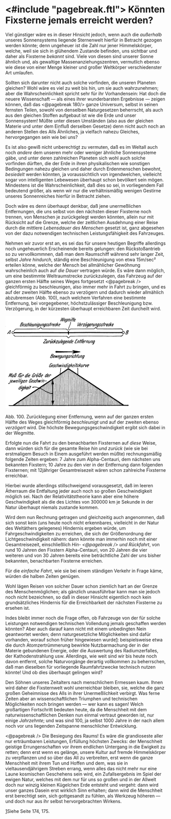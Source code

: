 <#include "pagebreak.ftl">
Könnten Fixsterne jemals erreicht werden?
=========================================

Viel günstiger wäre es in dieser Hinsicht jedoch, wenn auch
die *außerhalb* unseres Sonnensystems liegende Sternenwelt hierfür
in Betracht gezogen werden könnte; denn ungeheuer ist die
Zahl nur jener Himmelskörper, welche, weil sie sich in glühendem
Zustande befinden, uns sichtbar und daher als Fixsterne
*bekannt* sind. Viele von diesen sind unserer Sonne ähnlich
und, als gewaltige Massenanziehungszentren, vermutlich ebenso
wie diese von einer Menge kleiner und großer Weltkörper
verschiedenster Art umlaufen.

Sollten sich darunter nicht auch solche vorfinden, die unseren
Planeten gleichen? Wohl wäre es viel zu weit bis hin, um sie
auch wahrzunehmen; aber die Wahrscheinlichkeit spricht sehr
für ihr Vorhandensein: Hat doch die neuere Wissenschaft — als
eines ihrer wunderbarsten Ergebnisse — zeigen können, daß das
\<@pagebreak 180/> ganze Universum, selbst in seinen fernsten Teilen, sowohl von
denselben Naturgesetzen beherrscht, als auch aus den gleichen
Stoffen aufgebaut ist wie die Erde und unser Sonnensystem!
Müßte unter diesen Umständen (also aus der gleichen Materie
und unter dem Einfluß derselben Gesetze) denn nicht auch noch
an anderen Stellen des Alls Ähnliches, ja vielfach nahezu Gleiches,
hervorgegangen sein wie bei uns?

Es ist also gewiß nicht unberechtigt zu vermuten, daß es im
Weltall auch noch *andere* dem unseren mehr oder weniger ähnliche
Sonnensysteme gäbe, und unter deren zahlreichen Planeten
sich wohl auch solche vorfinden dürften, die der Erde in ihren
physikalischen wie sonstigen Bedingungen nahezu gleichen und
daher durch Erdenmenschen bewohnt, *besiedelt* werden könnten,
ja voraussichtlich von irgendwelchen, vielleicht sogar von
intelligenten Lebewesen überhaupt schon bevölkert sein mögen.
Mindestens ist die Wahrscheinlichkeit, daß dies so sei, in vorliegendem
Fall bedeutend größer, als wenn wir nur die verhältnismäßig
wenigen Gestirne unseres Sonnenreiches hierfür in Betracht ziehen.

Doch wäre es denn überhaupt denkbar, daß jene unermeßlichen
Entfernungen, die uns selbst von den nächsten dieser
Fixsterne noch trennen, von Menschen je zurückgelegt werden
könnten, allein nur mit Rücksicht auf die Grenze, welche der
zeitlichen Ausdehnung einer Reise durch die mittlere *Lebensdauer
des Menschen* gesetzt ist, ganz abgesehen von der dazu
notwendigen technischen Leistungsfähigkeit des Fahrzeuges.

Nehmen wir zuvor erst an, es sei das für unsere heutigen
Begriffe allerdings noch ungeheuerlich Erscheinende bereits gelungen:
den Rückstoßantrieb so zu vervollkommnen, daß man
dem Raumschiff während sehr langer Zeit, selbst *Jahre
hindurch*, ständig eine Beschleunigung von etwa 15m/sec² erteilen
könne, welche der Mensch bei allmählicher Gewöhnung wahrscheinlich
auch auf *die Dauer* vertragen würde. Es wäre dann
möglich, um eine bestimmte Weltraumstrecke zurückzulegen, das
Fahrzeug auf der ganzen ersten Hälfte seines Weges fortgesetzt
\<@pagebreak /> gleichförmig zu beschleunigen, also immer mehr in Fahrt zu
bringen, und es auf der zweiten Hälfte ebenso zu verzögern
und dadurch wieder allmählich abzubremsen (Abb. 100), nach
welchem Verfahren eine bestimmte Entfernung, bei vorgegebener,
höchstzulässiger Beschleunigung bzw. Verzögerung, in der kürzesten
überhaupt erreichbaren Zeit durcheilt wird.

<div class="image right"><img alt="Veranschaulichung der Geschwindigkeit bei ständiger Beschleunigung" src="abb100.png"/>
<p>Abb. 100. Zurücklegung einer Entfernung, wenn auf
der ganzen ersten Hälfte des Weges gleichförmig
<em>beschleunigt</em> und auf der zweiten ebenso <em>verzögert</em>
wird. Die höchste Bewegungsgeschwindigkeit ergibt sich dabei in der Wegmitte.</p></div>

Erfolgte nun die Fahrt zu den benachbarten Fixsternen auf
*diese* Weise, dann würden sich für die gesamte Reise *hin und
zurück* (wie sie bei erstmaligem Besuch in Einem ausgeführt werden
müßte) rechnungsmäßig folgende Zeiten ergeben: 7 Jahre zum
Alpha-Centauri, dem nächsten uns bekannten Fixstern; 10 Jahre
zu den vier in der Entfernung dann folgenden Fixsternen; mit
12jähriger Gesamtreisezeit wären schon
zahlreiche Fixsterne erreichbar.

Hierbei wurde allerdings stillschweigend vorausgesetzt, daß im
leeren Ätherraum die Entfaltung jeder auch noch so großen Geschwindigkeit
möglich sei. Nach der Relativitätstheorie kann
aber eine höhere Geschwindigkeit als die des Lichtes von 300000 km
je Sekunde in der Natur überhaupt niemals zustande kommen.

Wird dem nun Rechnung getragen und gleichzeitig auch angenommen,
daß sich sonst kein (uns heute noch nicht erkennbares,
vielleicht in der Natur des Weltäthers gelegenes) Hindernis
ergeben würde, um Fahrgeschwindigkeiten zu erreichen, die sich
der Größenordnung der Lichtgeschwindigkeit nähern: dann könnte
man immerhin noch mit einer Gesamtreisezeit, einschließlich *Hin-
\<@pagebreak /> und Rückfahrt*, von rund 10 Jahren den Fixstern Alpha-Centauri,
von 20 Jahren die vier weiteren und von 30 Jahren
bereits eine beträchtliche Zahl der uns bisher bekannten, benachbarten
Fixsterne erreichen.

Für die *einfache Fahrt*, wie sie bei einem ständigen Verkehr
in Frage käme, würden die halben Zeiten genügen.

Wohl lägen Reisen von solcher Dauer schon ziemlich hart an
der Grenze des Menschenmöglichen; als gänzlich unausführbar
kann man sie jedoch noch nicht bezeichnen, so daß in dieser
Hinsicht eigentlich noch kein grundsätzliches Hindernis für die
Erreichbarkeit der nächsten Fixsterne zu ersehen ist.

Indes bleibt immer noch die Frage offen, ob Fahrzeuge von der
für solche Leistungen notwendigen technischen Vollendung jemals
geschaffen werden könnten? Aber auch darauf kann nicht mit
einem unbedingten Nein geantwortet werden; denn naturgesetzliche
Möglichkeiten sind dafür vorhanden, worauf schon früher
hingewiesen wurde<a class="refnote" id="rn1" href="#fn1">1</a>:
beispielsweise etwa die durch Atomzertrümmerung
bewirkte Nutzbarmachung der in der Materie gebundenen
Energie, oder die Auswertung des Radiumzerfalles,
der Kathodenstrahlung usw.
Allerdings, wie weit sind wir bis heute noch davon entfernt,
solche Naturvorgänge derartig vollkommen zu beherrschen, daß
man dieselben für vorliegende Raumfahrtzwecke technisch nutzen
könnte! Und ob dies überhaupt gelingen wird?

Den Söhnen unseres Zeitalters nach menschlichem Ermessen
kaum. Ihnen wird daher die Fixsternwelt wohl unerreichbar
bleiben, sie, welche die ganz großen Geheimnisse des Alls in
ihrer Unermeßlichkeit verbirgt. Was ferne Zeiten aber an
wissenschaftlichen Triumphen und technischen Möglichkeiten noch
bringen werden — wer kann es sagen! Welch großartigen Fortschritt
bedeuten heute, da die Menschheit mit dem naturwissenschaftlichen
Denken nun einmal vertraut geworden ist, nur einige
*Jahrzehnte*; und was sind 100, ja selbst 1000 Jahre in der nach
allem noch vor uns liegenden Zeitspanne menschlicher Entwicklung.

\<@pagebreak /> Die Besiegung des Raums! Es wäre die grandioseste aller nur
erträumbaren Leistungen, Erfüllung höchsten Zwecks: der Menschheit
geistige Errungenschaften vor ihrem endlichen Untergang in
die Ewigkeit zu retten; denn erst wenn es gelänge, unsere Kultur
auf fremde Himmelskörper zu verpflanzen und so über das
All zu verbreiten, erst wenn die ganze Menschheit mit ihrem
Tun und Hoffen und dem, was sie in vieltausendjährigem Streben
errang, wenn alles das nicht mehr nur eine Laune kosmischen
Geschehens sein wird, ein Zufallsergebnis im Spiel der
ewigen Natur, welches mit dem nur für uns so großen und in
der Allwelt doch nur winzig kleinen Kügelchen Erde entsteht
und vergeht: dann wird unser ganzes Dasein erst wirklich Sinn
erhalten; dann wird die Menschheit erst berechtigt sein, sich
gottgesandt zu fühlen, als Werkzeug höheren — und doch nur
aus ihr selbst hervorgebrachten Wirkens.

<div class="footnote" id="fn1"><a href="#rn1">1</a>Siehe Seite 174, 175.</div>

